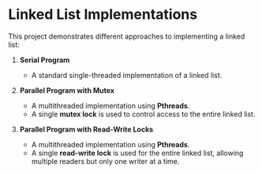# Linked List Implementations

This project demonstrates different approaches to implementing a linked list:

1. **Serial Program**  
   - A standard single-threaded implementation of a linked list.  

2. **Parallel Program with Mutex**  
   - A multithreaded implementation using **Pthreads**.  
   - A single **mutex lock** is used to control access to the entire linked list.  

3. **Parallel Program with Read-Write Locks**  
   - A multithreaded implementation using **Pthreads**.  
   - A single **read-write lock** is used for the entire linked list, allowing multiple readers but only one writer at a time.  
